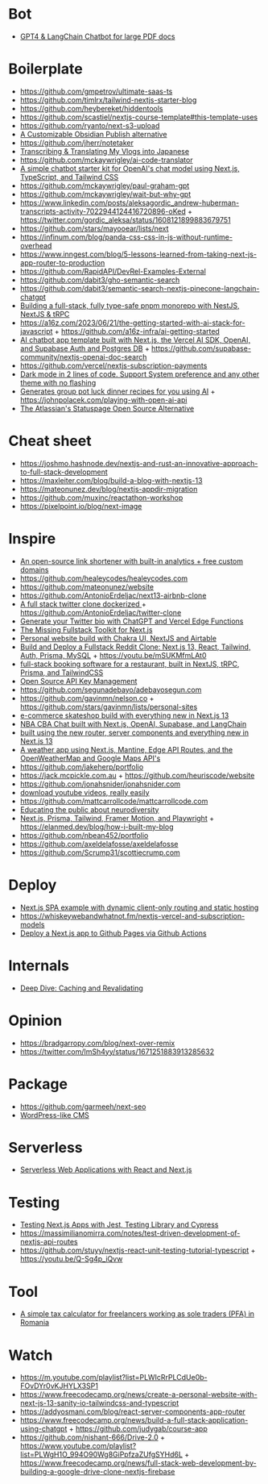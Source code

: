 # Bot

- [GPT4 & LangChain Chatbot for large PDF docs](https://github.com/mayooear/gpt4-pdf-chatbot-langchain)

# Boilerplate

- https://github.com/gmpetrov/ultimate-saas-ts
- https://github.com/timlrx/tailwind-nextjs-starter-blog
- https://github.com/heybereket/hiddentools
- https://github.com/scastiel/nextjs-course-template#this-template-uses
- https://github.com/ryanto/next-s3-upload
- [A Customizable Obsidian Publish alternative](https://github.com/matthewwong525/linked-blog-starter)
- https://github.com/jherr/notetaker
- [Transcribing & Translating My Vlogs into Japanese](https://github.com/craftzdog/vlog-translator)
- https://github.com/mckaywrigley/ai-code-translator
- [A simple chatbot starter kit for OpenAI's chat model using Next.js, TypeScript, and Tailwind CSS](https://github.com/mckaywrigley/chatbot-ui-lite)
- https://github.com/mckaywrigley/paul-graham-gpt
- https://github.com/mckaywrigley/wait-but-why-gpt
- https://www.linkedin.com/posts/aleksagordic_andrew-huberman-transcripts-activity-7022944124416720896-oKed + https://twitter.com/gordic_aleksa/status/1608121899883679751
- https://github.com/stars/mayooear/lists/next
- https://infinum.com/blog/panda-css-css-in-js-without-runtime-overhead
- https://www.inngest.com/blog/5-lessons-learned-from-taking-next-js-app-router-to-production
- https://github.com/RapidAPI/DevRel-Examples-External
- https://github.com/dabit3/gho-semantic-search
- https://github.com/dabit3/semantic-search-nextjs-pinecone-langchain-chatgpt
- [Building a full-stack, fully type-safe pnpm monorepo with NestJS, NextJS & tRPC](https://www.tomray.dev/nestjs-nextjs-trpc)
- https://a16z.com/2023/06/21/the-getting-started-with-ai-stack-for-javascript + https://github.com/a16z-infra/ai-getting-started
- [AI chatbot app template built with Next.js, the Vercel AI SDK, OpenAI, and Supabase Auth and Postgres DB](https://github.com/supabase-community/vercel-ai-chatbot) + https://github.com/supabase-community/nextjs-openai-doc-search
- https://github.com/vercel/nextjs-subscription-payments
- [Dark mode in 2 lines of code. Support System preference and any other theme with no flashing ](https://github.com/pacocoursey/next-themes)
- [Generates group pot luck dinner recipes for you using AI](https://github.com/johnpolacek/botluck) + https://johnpolacek.com/playing-with-open-ai-api
- [The Atlassian's Statuspage Open Source Alternative](https://github.com/openstatushq/openstatus)

# Cheat sheet

- https://joshmo.hashnode.dev/nextjs-and-rust-an-innovative-approach-to-full-stack-development
- https://maxleiter.com/blog/build-a-blog-with-nextjs-13
- https://mateonunez.dev/blog/nextjs-appdir-migration
- https://github.com/muxinc/reactathon-workshop
- https://pixelpoint.io/blog/next-image

# Inspire

- [An open-source link shortener with built-in analytics + free custom domains](https://github.com/steven-tey/dub)
- https://github.com/healeycodes/healeycodes.com
- https://github.com/mateonunez/website
- https://github.com/AntonioErdeljac/next13-airbnb-clone
- [A full stack twitter clone dockerized ](https://github.com/mandeepsingh10/chwitter) + https://github.com/AntonioErdeljac/twitter-clone
- [Generate your Twitter bio with ChatGPT and Vercel Edge Functions](https://github.com/Nutlope/twitterbio)
- [The Missing Fullstack Toolkit for Next.js](https://github.com/blitz-js/blitz)
- [Personal website build with Chakra UI, NextJS and Airtable](https://github.com/wirtzdan/website)
- [Build and Deploy a Fullstack Reddit Clone: Next.js 13, React, Tailwind, Auth, Prisma, MySQL](https://github.com/joschan21/breadit) + https://youtu.be/mSUKMfmLAt0
- [full-stack booking software for a restaurant, built in NextJS, tRPC, Prisma, and TailwindCSS](https://github.com/joschan21/modern-booking-system)
- [Open Source API Key Management](https://github.com/chronark/unkey)
- https://github.com/segunadebayo/adebayosegun.com
- https://github.com/gavinmn/nelson.co + https://github.com/stars/gavinmn/lists/personal-sites
- [e-commerce skateshop build with everything new in Next.js 13](https://github.com/sadmann7/skateshop)
- [NBA CBA Chat built with Next.js, OpenAI, Supabase, and LangChain](https://github.com/mckaywrigley/nba-cba-ai-chat)
- [built using the new router, server components and everything new in Next.js 13](https://github.com/shadcn/taxonomy)
- [A weather app using Next.js, Mantine, Edge API Routes, and the OpenWeatherMap and Google Maps API's](https://github.com/gregrickaby/local-weather)
- https://github.com/jakeherp/portfolio
- https://jack.mcpickle.com.au + https://github.com/heuriscode/website
- https://github.com/jonahsnider/jonahsnider.com
- [download youtube videos, really easily](https://github.com/jonahsnider/maroon)
- https://github.com/mattcarrollcode/mattcarrollcode.com
- [Educating the public about neurodiversity](https://github.com/alvarlagerlof/neurodiversity)
- [Next.js, Prisma, Tailwind, Framer Motion, and Playwright](https://github.com/ElanMedoff/personal-site) + https://elanmed.dev/blog/how-i-built-my-blog
- https://github.com/nbean452/portfolio
- https://github.com/axeldelafosse/axeldelafosse
- https://github.com/Scrump31/scottiecrump.com

# Deploy

- [Next.js SPA example with dynamic client-only routing and static hosting](https://gist.github.com/gaearon/9d6b8eddc7f5e647a054d7b333434ef6)
- https://whiskeywebandwhatnot.fm/nextjs-vercel-and-subscription-models
- [Deploy a Next.js app to Github Pages via Github Actions](https://github.com/gregrickaby/nextjs-github-pages)

# Internals

- [Deep Dive: Caching and Revalidating](https://github.com/vercel/next.js/discussions/54075)

# Opinion

- https://bradgarropy.com/blog/next-over-remix
- https://twitter.com/ImSh4yy/status/1671251883913285632

# Package

- https://github.com/garmeeh/next-seo
- [WordPress-like CMS](https://github.com/CromwellCMS/Cromwell)

# Serverless

- [Serverless Web Applications with React and Next.js](https://github.com/scastiel/job-board-book-example)

# Testing

- [Testing Next.js Apps with Jest, Testing Library and Cypress](https://www.udemy.com/course/nextjs-testing)
- https://massimilianomirra.com/notes/test-driven-development-of-nextjs-api-routes
- https://github.com/stuyy/nextjs-react-unit-testing-tutorial-typescript + https://youtu.be/Q-Sg4p_iQvw

# Tool

- [A simple tax calculator for freelancers working as sole traders (PFA) in Romania](https://github.com/taxepfa/taxepfa.github.io)

# Watch

- https://m.youtube.com/playlist?list=PLWIcRrPLCdUe0b-FOvDYr0vKJHYLX3SP1
- https://www.freecodecamp.org/news/create-a-personal-website-with-next-js-13-sanity-io-tailwindcss-and-typescript
- https://addyosmani.com/blog/react-server-components-app-router
- https://www.freecodecamp.org/news/build-a-full-stack-application-using-chatgpt + https://github.com/judygab/course-app
- https://github.com/nishant-666/Drive-2.0 + https://www.youtube.com/playlist?list=PLWgH1O_994O90Wg8GiPpfzaZUfgSYHd6L + https://www.freecodecamp.org/news/full-stack-web-development-by-building-a-google-drive-clone-nextjs-firebase
